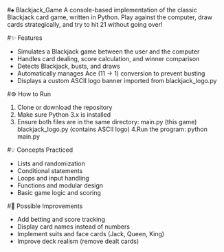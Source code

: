 #♠️ Blackjack_Game
A console-based implementation of the classic Blackjack card game, written in Python.
Play against the computer, draw cards strategically, and try to hit 21 without going over!

#✨ Features
  - Simulates a Blackjack game between the user and the computer
  - Handles card dealing, score calculation, and winner comparison
  - Detects Blackjack, busts, and draws
  - Automatically manages Ace (11 → 1) conversion to prevent busting
  - Displays a custom ASCII logo banner imported from blackjack_logo.py

#⚙️ How to Run
1. Clone or download the repository
2. Make sure Python 3.x is installed
3. Ensure both files are in the same directory:
  main.py (this game)
  blackjack_logo.py (contains ASCII logo)
4.Run the program:
  python main.py

#💡 Concepts Practiced
  - Lists and randomization
  - Conditional statements
  - Loops and input handling
  - Functions and modular design
  - Basic game logic and scoring

#🧰 Possible Improvements
  - Add betting and score tracking
  - Display card names instead of numbers
  - Implement suits and face cards (Jack, Queen, King)
  - Improve deck realism (remove dealt cards)
